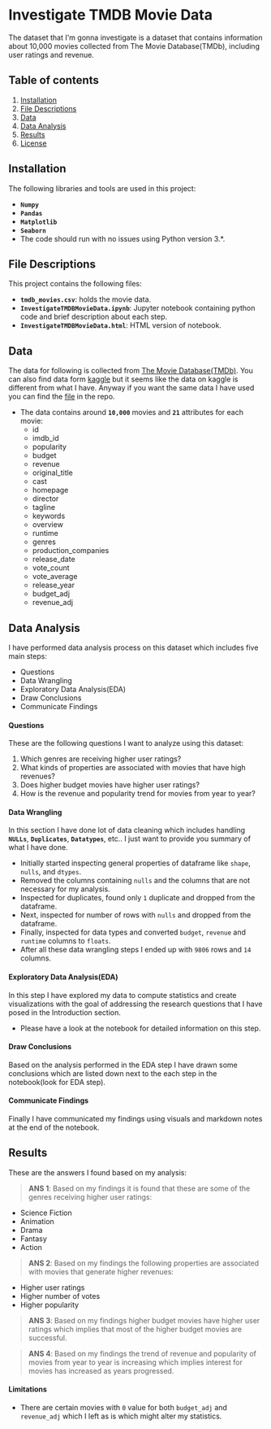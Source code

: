 # Investigate TMDB Movie Data
The dataset that I'm gonna investigate is a dataset that contains information about 10,000 movies collected from The Movie Database(TMDb), including user ratings and revenue.

## Table of contents
1. [Installation](#installation)
2. [File Descriptions](#files)
3. [Data](#data)
4. [Data Analysis](#dataanalysis)
5. [Results](#observations)
6. [License](#license)

## Installation
The following libraries and tools are used in this project:
- **`Numpy`**
- **`Pandas`**
- **`Matplotlib`**
- **`Seaborn`**
- The code should run with no issues using Python version 3.*.

## File Descriptions
This project contains the following files:
- **`tmdb_movies.csv`**: holds the movie data.
- **`InvestigateTMDBMovieData.ipynb`**: Jupyter notebook containing python code and brief description about each step.
- **`InvestigateTMDBMovieData.html`**: HTML version of notebook.

## Data
The data for following is collected from [The Movie Database(TMDb)](https://www.themoviedb.org/?language=en-US). You can also find data form [kaggle](https://www.kaggle.com/tmdb/tmdb-movie-metadata) but it seems like the data on kaggle is different from what I have. Anyway if you want the same data I have used you can find the [file](https://github.com/ManideepTelukuntla/InvestigateTMDBMovieData/blob/master/tmdb_movies.csv) in the repo.
- The data contains around **`10,000`** movies and **`21`** attributes for each movie:
    - id                         
    - imdb_id                   
    - popularity                
    - budget                    
    - revenue                   
    - original_title            
    - cast                      
    - homepage                
    - director                  
    - tagline                 
    - keywords                
    - overview                  
    - runtime                   
    - genres                   
    - production_companies    
    - release_date              
    - vote_count                 
    - vote_average               
    - release_year               
    - budget_adj                 
    - revenue_adj

## Data Analysis
I have performed data analysis process on this dataset which includes five main steps:
- Questions
- Data Wrangling
- Exploratory Data Analysis(EDA)
- Draw Conclusions
- Communicate Findings

#### Questions
These are the following questions I want to analyze using this dataset:
1. Which genres are receiving higher user ratings?
2. What kinds of properties are associated with movies that have high revenues?
3. Does higher budget movies have higher user ratings?
4. How is the revenue and popularity trend for movies from year to year?

#### Data Wrangling
In this section I have done lot of data cleaning which includes handling **`NULLs`**, **`Duplicates`**, **`Datatypes`**, etc.. I just want to provide you summary of what I have done.

- Initially started inspecting general properties of dataframe like `shape`, `nulls`, and `dtypes`.
- Removed the columns containing `nulls` and the columns that are not necessary for my analysis.
- Inspected for duplicates, found only `1` duplicate and dropped from the dataframe.
- Next, inspected for number of rows with `nulls` and dropped from the dataframe.
- Finally, inspected for data types and converted `budget`, `revenue` and `runtime` columns to `floats`.
- After all these data wrangling steps I ended up with `9806` rows and `14` columns.

#### Exploratory Data Analysis(EDA)
In this step I have explored my data to compute statistics and create visualizations with the goal of addressing the research questions that I have posed in the Introduction section.
- Please have a look at the notebook for detailed information on this step.

#### Draw Conclusions
Based on the analysis performed in the EDA step I have drawn some conclusions which are listed down next to the each step in the notebook(look for EDA step).

#### Communicate Findings
Finally I have communicated my findings using visuals and markdown notes at the end of the notebook.

## Results
These are the answers I found based on my analysis:
>**ANS 1**: Based on my findings it is found that these are some of the genres receiving higher user ratings:
- Science Fiction
- Animation
- Drama
- Fantasy
- Action

>**ANS 2**: Based on my findings the following properties are associated with movies that generate higher revenues:
- Higher user ratings
- Higher number of votes
- Higher popularity

>**ANS 3**: Based on my findings higher budget movies have higher user ratings which implies that most of the higher budget movies are successful.

>**ANS 4**: Based on my findings the trend of revenue and popularity of movies from year to year is increasing which implies interest for movies has increased as years progressed.

#### Limitations
- There are certain movies with `0` value for both `budget_adj` and `revenue_adj` which I left as is which might alter my statistics.
